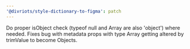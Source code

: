 ```yaml
---
'@divriots/style-dictionary-to-figma': patch
---
```


Do proper isObject check (typeof null and Array are also 'object') where needed. Fixes bug with metadata props with type Array getting altered by trimValue to become Objects.
